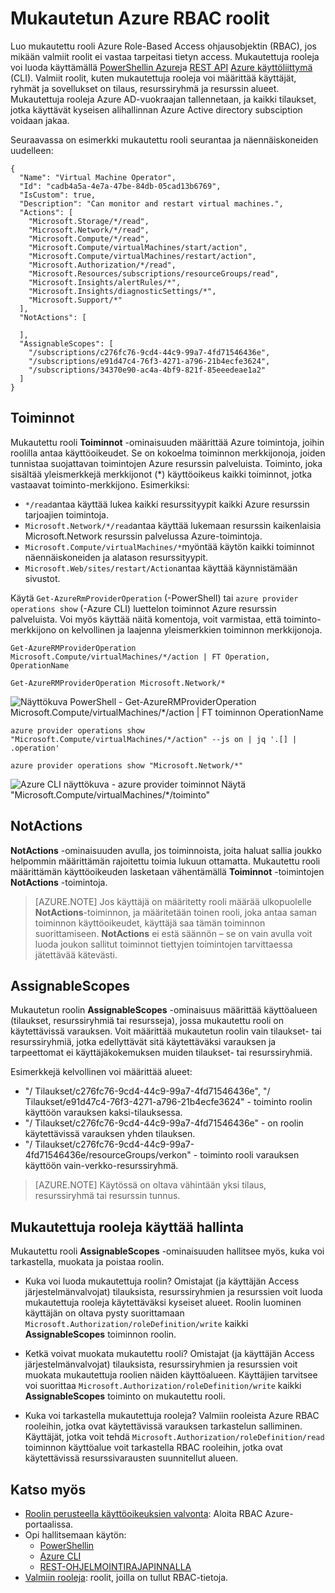 <properties
    pageTitle="Mukautettujen roolien Azure RBAC | Microsoft Azure"
    description="Lue, miten voit määrittää mukautettuja rooleja ja Azure Role-Based käyttöoikeuksien valvonta varten tarkempien jäsenyyksien hallinta Azure-tilaukseesi."
    services="active-directory"
    documentationCenter=""
    authors="kgremban"
    manager="kgremban"
    editor=""/>

<tags
    ms.service="active-directory"
    ms.devlang="na"
    ms.topic="article"
    ms.tgt_pltfrm="na"
    ms.workload="identity"
    ms.date="07/25/2016"
    ms.author="kgremban"/>


# <a name="custom-roles-in-azure-rbac"></a>Mukautetun Azure RBAC roolit


Luo mukautettu rooli Azure Role-Based Access ohjausobjektin (RBAC), jos mikään valmiit roolit ei vastaa tarpeitasi tietyn access. Mukautettuja rooleja voi luoda käyttämällä [PowerShellin Azure](role-based-access-control-manage-access-powershell.md)ja [REST API](role-based-access-control-manage-access-rest.md) [Azure käyttöliittymä](role-based-access-control-manage-access-azure-cli.md) (CLI). Valmiit roolit, kuten mukautettuja rooleja voi määrittää käyttäjät, ryhmät ja sovellukset on tilaus, resurssiryhmä ja resurssin alueet. Mukautettuja rooleja Azure AD-vuokraajan tallennetaan, ja kaikki tilaukset, jotka käyttävät kyseisen alihallinnan Azure Active directory subsciption voidaan jakaa.

Seuraavassa on esimerkki mukautettu rooli seurantaa ja näennäiskoneiden uudelleen:

```
{
  "Name": "Virtual Machine Operator",
  "Id": "cadb4a5a-4e7a-47be-84db-05cad13b6769",
  "IsCustom": true,
  "Description": "Can monitor and restart virtual machines.",
  "Actions": [
    "Microsoft.Storage/*/read",
    "Microsoft.Network/*/read",
    "Microsoft.Compute/*/read",
    "Microsoft.Compute/virtualMachines/start/action",
    "Microsoft.Compute/virtualMachines/restart/action",
    "Microsoft.Authorization/*/read",
    "Microsoft.Resources/subscriptions/resourceGroups/read",
    "Microsoft.Insights/alertRules/*",
    "Microsoft.Insights/diagnosticSettings/*",
    "Microsoft.Support/*"
  ],
  "NotActions": [

  ],
  "AssignableScopes": [
    "/subscriptions/c276fc76-9cd4-44c9-99a7-4fd71546436e",
    "/subscriptions/e91d47c4-76f3-4271-a796-21b4ecfe3624",
    "/subscriptions/34370e90-ac4a-4bf9-821f-85eeedeae1a2"
  ]
}
```
## <a name="actions"></a>Toiminnot
Mukautettu rooli **Toiminnot** -ominaisuuden määrittää Azure toimintoja, joihin roolilla antaa käyttöoikeudet. Se on kokoelma toiminnon merkkijonoja, joiden tunnistaa suojattavan toimintojen Azure resurssin palveluista. Toiminto, joka sisältää yleismerkkejä merkkijonot (\*) käyttöoikeus kaikki toiminnot, jotka vastaavat toiminto-merkkijono. Esimerkiksi:

-   `*/read`antaa käyttää lukea kaikki resurssityypit kaikki Azure resurssin tarjoajien toimintoja.
-   `Microsoft.Network/*/read`antaa käyttää lukemaan resurssin kaikenlaisia Microsoft.Network resurssin palvelussa Azure-toimintoja.
-   `Microsoft.Compute/virtualMachines/*`myöntää käytön kaikki toiminnot näennäiskoneiden ja alatason resurssityypit.
-   `Microsoft.Web/sites/restart/Action`antaa käyttää käynnistämään sivustot.

Käytä `Get-AzureRmProviderOperation` (-PowerShell) tai `azure provider operations show` (-Azure CLI) luettelon toiminnot Azure resurssin palveluista. Voi myös käyttää näitä komentoja, voit varmistaa, että toiminto-merkkijono on kelvollinen ja laajenna yleismerkkien toiminnon merkkijonoja.

```
Get-AzureRMProviderOperation Microsoft.Compute/virtualMachines/*/action | FT Operation, OperationName

Get-AzureRMProviderOperation Microsoft.Network/*
```

![Näyttökuva PowerShell - Get-AzureRMProviderOperation Microsoft.Compute/virtualMachines/*/action | FT toiminnon OperationName](./media/role-based-access-control-configure/1-get-azurermprovideroperation-1.png)

```
azure provider operations show "Microsoft.Compute/virtualMachines/*/action" --js on | jq '.[] | .operation'

azure provider operations show "Microsoft.Network/*"
```

![Azure CLI näyttökuva - azure provider toiminnot Näytä "Microsoft.Compute/virtualMachines/\*/toiminto" ](./media/role-based-access-control-configure/1-azure-provider-operations-show.png)

## <a name="notactions"></a>NotActions
**NotActions** -ominaisuuden avulla, jos toiminnoista, joita haluat sallia joukko helpommin määrittämän rajoitettu toimia lukuun ottamatta. Mukautettu rooli määrittämän käyttöoikeuden lasketaan vähentämällä **Toiminnot** -toimintojen **NotActions** -toimintoja.

> [AZURE.NOTE] Jos käyttäjä on määritetty rooli määrää ulkopuolelle **NotActions**-toiminnon, ja määritetään toinen rooli, joka antaa saman toiminnon käyttöoikeudet, käyttäjä saa tämän toiminnon suorittamiseen. **NotActions** ei estä säännön – se on vain avulla voit luoda joukon sallitut toiminnot tiettyjen toimintojen tarvittaessa jätettävää kätevästi.

## <a name="assignablescopes"></a>AssignableScopes
Mukautetun roolin **AssignableScopes** -ominaisuus määrittää käyttöalueen (tilaukset, resurssiryhmiä tai resursseja), jossa mukautettu rooli on käytettävissä varauksen. Voit määrittää mukautetun roolin vain tilaukset- tai resurssiryhmiä, jotka edellyttävät sitä käytettäväksi varauksen ja tarpeettomat ei käyttäjäkokemuksen muiden tilaukset- tai resurssiryhmiä.

Esimerkkejä kelvollinen voi määrittää alueet:

-   "/ Tilaukset/c276fc76-9cd4-44c9-99a7-4fd71546436e", "/ Tilaukset/e91d47c4-76f3-4271-a796-21b4ecfe3624" - toiminto roolin käyttöön varauksen kaksi-tilauksessa.
-   "/ Tilaukset/c276fc76-9cd4-44c9-99a7-4fd71546436e" - on roolin käytettävissä varauksen yhden tilauksen.
-  "/ Tilaukset/c276fc76-9cd4-44c9-99a7-4fd71546436e/resourceGroups/verkon" - toiminto rooli varauksen käyttöön vain-verkko-resurssiryhmä.

> [AZURE.NOTE] Käytössä on oltava vähintään yksi tilaus, resurssiryhmä tai resurssin tunnus.

## <a name="custom-roles-access-control"></a>Mukautettuja rooleja käyttää hallinta
Mukautettu rooli **AssignableScopes** -ominaisuuden hallitsee myös, kuka voi tarkastella, muokata ja poistaa roolin.

- Kuka voi luoda mukautettuja roolin?
    Omistajat (ja käyttäjän Access järjestelmänvalvojat) tilauksista, resurssiryhmien ja resurssien voit luoda mukautettuja rooleja käytettäväksi kyseiset alueet.
    Roolin luominen käyttäjän on oltava pysty suorittamaan `Microsoft.Authorization/roleDefinition/write` kaikki **AssignableScopes** toiminnon roolin.

- Ketkä voivat muokata mukautettu rooli?
    Omistajat (ja käyttäjän Access järjestelmänvalvojat) tilauksista, resurssiryhmien ja resurssien voit muokata mukautettuja roolien näiden käyttöalueen. Käyttäjien tarvitsee voi suorittaa `Microsoft.Authorization/roleDefinition/write` kaikki **AssignableScopes** toiminto on mukautettu rooli.

- Kuka voi tarkastella mukautettuja rooleja?
    Valmiin rooleista Azure RBAC rooleihin, jotka ovat käytettävissä varauksen tarkastelun salliminen. Käyttäjät, jotka voit tehdä `Microsoft.Authorization/roleDefinition/read` toiminnon käyttöalue voit tarkastella RBAC rooleihin, jotka ovat käytettävissä resurssivarausten suunnitellut alueen.

## <a name="see-also"></a>Katso myös
- [Roolin perusteella käyttöoikeuksien valvonta](role-based-access-control-configure.md): Aloita RBAC Azure-portaalissa.
- Opi hallitsemaan käytön:
    - [PowerShellin](role-based-access-control-manage-access-powershell.md)
    - [Azure CLI](role-based-access-control-manage-access-azure-cli.md)
    - [REST-OHJELMOINTIRAJAPINNALLA](role-based-access-control-manage-access-rest.md)
- [Valmiin rooleja](role-based-access-built-in-roles.md): roolit, joilla on tullut RBAC-tietoja.
